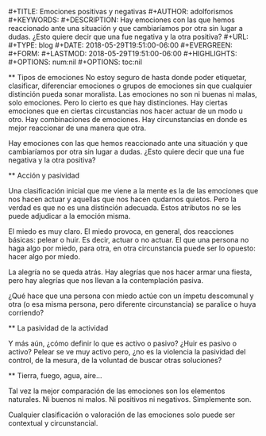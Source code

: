 #+TITLE:     Emociones positivas y negativas
#+AUTHOR:    adolforismos
#+KEYWORDS: 
#+DESCRIPTION: Hay emociones con las que hemos reaccionado ante una situación y que cambiaríamos por otra sin lugar a dudas. ¿Esto quiere decir que una fue negativa y la otra positiva?
#+URL: 
#+TYPE: blog
#+DATE: 2018-05-29T19:51:00-06:00
#+EVERGREEN:
#+FORM: 
#+LASTMOD: 2018-05-29T19:51:00-06:00
#+HIGHLIGHTS:
#+OPTIONS: num:nil
#+OPTIONS: toc:nil


** Tipos de emociones
No estoy seguro de hasta donde poder etiquetar, clasificar, diferenciar emociones o grupos de emociones sin que cualquier distinción pueda sonar moralista. Las emociones no son ni buenas ni malas, solo emociones. Pero lo cierto es que hay distinciones. Hay ciertas emociones que en ciertas circustancias nos hacer actuar de un modo u otro. Hay combinaciones de emociones. Hay circunstancias en donde es mejor reaccionar de una manera que otra.

Hay emociones con las que hemos reaccionado ante una situación y que cambiaríamos por otra sin lugar a dudas. ¿Esto quiere decir que una fue negativa y la otra positiva?

** Acción y pasividad

Una clasificación inicial que me viene a la mente es la de las emociones que nos hacen actuar y aquellas que nos hacen qudarnos quietos. Pero la verdad es que no es una distinción adecuada. Estos atributos no se les puede adjudicar a la emoción misma.

El  miedo es muy claro. El miedo provoca, en general, dos reacciones básicas: pelear o huir. Es decir, actuar o no actuar. El que una persona no haga algo por miedo, para otra, en otra circunstancia puede ser lo opuesto: hacer algo por miedo.

La alegría no se queda atrás. Hay alegrías que nos hacer armar una fiesta, pero hay alegrías que nos llevan a la contemplación pasiva.

¿Qué hace que una persona con miedo actúe con un ímpetu descomunal y otra (o esa misma persona, pero diferente circunstancia) se paralice o huya corriendo?

** La pasividad de la  actividad

Y más aún, ¿cómo definir lo que es activo o pasivo? ¿Huir es pasivo o activo? Pelear se ve muy activo pero, ¿no es la violencia la pasividad del control, de la mesura, de la voluntad de buscar otras soluciones?

** Tierra, fuego, agua, aire...

Tal vez la mejor comparación de las emociones son los elementos naturales. Ni buenos ni malos. Ni positivos ni negativos. Simplemente son. 

Cualquier clasificación o valoración de las emociones solo puede ser contextual y circunstancial.
